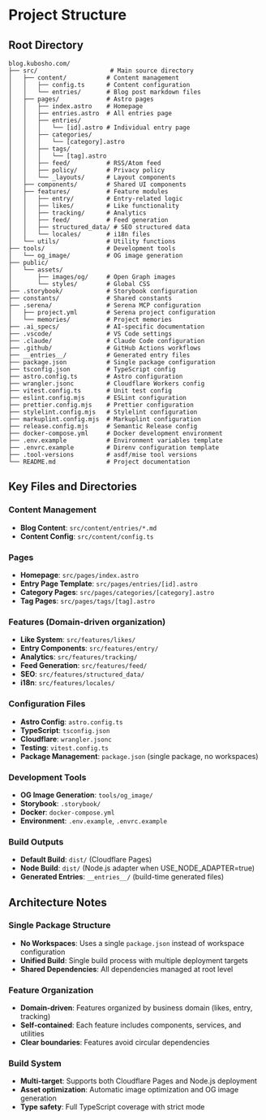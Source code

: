 # Project Structure

## Root Directory

```text
blog.kubosho.com/
├── src/                    # Main source directory
│   ├── content/           # Content management
│   │   ├── config.ts      # Content configuration
│   │   └── entries/       # Blog post markdown files
│   ├── pages/             # Astro pages
│   │   ├── index.astro    # Homepage
│   │   ├── entries.astro  # All entries page
│   │   ├── entries/
│   │   │   └── [id].astro # Individual entry page
│   │   ├── categories/
│   │   │   └── [category].astro
│   │   ├── tags/
│   │   │   └── [tag].astro
│   │   ├── feed/          # RSS/Atom feed
│   │   ├── policy/        # Privacy policy
│   │   └── _layouts/      # Layout components
│   ├── components/        # Shared UI components
│   ├── features/          # Feature modules
│   │   ├── entry/         # Entry-related logic
│   │   ├── likes/         # Like functionality
│   │   ├── tracking/      # Analytics
│   │   ├── feed/          # Feed generation
│   │   ├── structured_data/ # SEO structured data
│   │   └── locales/       # i18n files
│   └── utils/             # Utility functions
├── tools/                 # Development tools
│   └── og_image/          # OG image generation
├── public/
│   └── assets/
│       ├── images/og/     # Open Graph images
│       └── styles/        # Global CSS
├── .storybook/            # Storybook configuration
├── constants/             # Shared constants
├── .serena/               # Serena MCP configuration
│   ├── project.yml        # Serena project configuration
│   └── memories/          # Project memories
├── .ai_specs/             # AI-specific documentation
├── .vscode/               # VS Code settings
├── .claude/               # Claude Code configuration
├── .github/               # GitHub Actions workflows
├── __entries__/           # Generated entry files
├── package.json           # Single package configuration
├── tsconfig.json          # TypeScript config
├── astro.config.ts        # Astro configuration
├── wrangler.jsonc         # Cloudflare Workers config
├── vitest.config.ts       # Unit test config
├── eslint.config.mjs      # ESLint configuration
├── prettier.config.mjs    # Prettier configuration
├── stylelint.config.mjs   # Stylelint configuration
├── markuplint.config.mjs  # Markuplint configuration
├── release.config.mjs     # Semantic Release config
├── docker-compose.yml     # Docker development environment
├── .env.example           # Environment variables template
├── .envrc.example         # Direnv configuration template
├── .tool-versions         # asdf/mise tool versions
└── README.md              # Project documentation
```

## Key Files and Directories

### Content Management

- **Blog Content**: `src/content/entries/*.md`
- **Content Config**: `src/content/config.ts`

### Pages

- **Homepage**: `src/pages/index.astro`
- **Entry Page Template**: `src/pages/entries/[id].astro`
- **Category Pages**: `src/pages/categories/[category].astro`
- **Tag Pages**: `src/pages/tags/[tag].astro`

### Features (Domain-driven organization)

- **Like System**: `src/features/likes/`
- **Entry Components**: `src/features/entry/`
- **Analytics**: `src/features/tracking/`
- **Feed Generation**: `src/features/feed/`
- **SEO**: `src/features/structured_data/`
- **i18n**: `src/features/locales/`

### Configuration Files

- **Astro Config**: `astro.config.ts`
- **TypeScript**: `tsconfig.json`
- **Cloudflare**: `wrangler.jsonc`
- **Testing**: `vitest.config.ts`
- **Package Management**: `package.json` (single package, no workspaces)

### Development Tools

- **OG Image Generation**: `tools/og_image/`
- **Storybook**: `.storybook/`
- **Docker**: `docker-compose.yml`
- **Environment**: `.env.example`, `.envrc.example`

### Build Outputs

- **Default Build**: `dist/` (Cloudflare Pages)
- **Node Build**: `dist/` (Node.js adapter when USE_NODE_ADAPTER=true)
- **Generated Entries**: `__entries__/` (build-time generated files)

## Architecture Notes

### Single Package Structure

- **No Workspaces**: Uses a single `package.json` instead of workspace configuration
- **Unified Build**: Single build process with multiple deployment targets
- **Shared Dependencies**: All dependencies managed at root level

### Feature Organization

- **Domain-driven**: Features organized by business domain (likes, entry, tracking)
- **Self-contained**: Each feature includes components, services, and utilities
- **Clear boundaries**: Features avoid circular dependencies

### Build System

- **Multi-target**: Supports both Cloudflare Pages and Node.js deployment
- **Asset optimization**: Automatic image optimization and OG image generation
- **Type safety**: Full TypeScript coverage with strict mode

